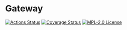 # Gateway

[![Actions Status](https://github.com/gridsuite/gateway/actions/workflows/build.yml/badge.svg?branch=main)](https://github.com/gridsuite/gateway/actions)
[![Coverage Status](https://sonarcloud.io/api/project_badges/measure?project=org.gridsuite%3Agateway&metric=coverage)](https://sonarcloud.io/component_measures?id=org.gridsuite%3Agateway&metric=coverage)
[![MPL-2.0 License](https://img.shields.io/badge/license-MPL_2.0-blue.svg)](https://www.mozilla.org/en-US/MPL/2.0/)
